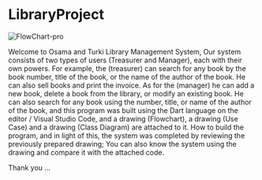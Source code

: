 # LibraryProject


![FlowChart-pro](https://user-images.githubusercontent.com/107370302/175810244-dae380a1-f461-433d-b6fa-20ae0169f32e.jpg)




Welcome to Osama and Turki Library Management System, Our system consists of two types of users (Treasurer and Manager), each with their own powers. For example, the (treasurer) can search for any book by the book number, title of the book, or the name of the author of the book. He can also sell books and print the invoice. As for the (manager) he can add a new book, delete a book from the library, or modify an existing book. He can also search for any book using the number, title, or name of the author of the book, and this program was built using the Dart language on the editor / Visual Studio Code, and a drawing (Flowchart), a drawing (Use Case) and a drawing (Class Diagram) are attached to it. How to build the program, and in light of this, the system was completed by reviewing the previously prepared drawing; You can also know the system using the drawing and compare it with the attached code.

Thank you ...
